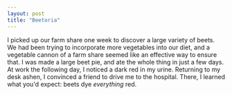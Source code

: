 ```yaml
---
layout: post
title: "Beetoria"
---
```


I picked up our farm share one week to discover a large variety of
beets. We had been trying to incorporate more vegetables into our
diet, and a vegetable cannon of a farm share seemed like an effective
way to ensure that. I was made a large beet pie, and ate the whole
thing in just a few days. At work the following day, I noticed a dark
red in my urine. Returning to my desk ashen, I convinced a friend to
drive me to the hospital. There, I learned what you'd expect: beets
dye _everything_ red.
